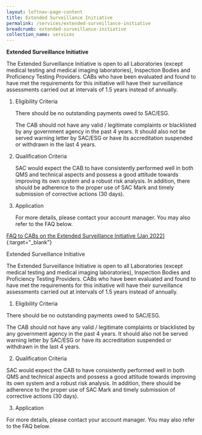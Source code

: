 ```yaml
---
layout: leftnav-page-content
title: Extended Surveillance Initiative
permalink: /services/extended-surveillance-initiative
breadcrumb: extended-surveillance-initiative
collection_name: services
---
```


**Extended Surveillance Initiative**

The Extended Surveillance Initiative is open to all Laboratories (except medical testing and medical imaging laboratories), Inspection Bodies and Proficiency Testing Providers. CABs who have been evaluated and found to have met the requirements for this initiative will have their surveillance assessments carried out at intervals of 1.5 years instead of annually.

1.  Eligibility Criteria

    There should be no outstanding payments owed to SAC/ESG.

    The CAB should not have any valid / legitimate complaints or blacklisted by any government agency in the past 4 years. It should
    also not be served warning letter by SAC/ESG or have its accreditation suspended or withdrawn in the last 4 years.



2.  Qualification Criteria

    SAC would expect the CAB to have consistently performed well in both QMS and technical aspects and possess a good attitude towards
    improving its own system and a robust risk analysis. In addition, there should be adherence to the proper use of SAC Mark and
    timely submission of corrective actions (30 days).



3.  Application

    For more details, please contact your account manager. You may also refer to the FAQ below.
    

[FAQ to CABs on the Extended Surveillance Initiative (Jan 2022)](/files/documents/FAQ-to-CABs.pdf){:target="_blank"}





Extended Surveillance Initiative

The Extended Surveillance Initiative is open to all Laboratories (except medical testing and medical imaging laboratories), Inspection Bodies and Proficiency Testing Providers. CABs who have been evaluated and found to have met the requirements for this initiative will have their surveillance assessments carried out at intervals of 1.5 years instead of annually. 

1.	Eligibility Criteria

There should be no outstanding payments owed to SAC/ESG.

The CAB should not have any valid / legitimate complaints or blacklisted by any government agency in the past 4 years. It should also not be served warning letter by SAC/ESG or have its accreditation suspended or withdrawn in the last 4 years.

2.	Qualification Criteria

SAC would expect the CAB to have consistently performed well in both QMS and technical aspects and possess a good attitude towards improving its own system and a robust risk analysis. In addition, there should be adherence to the proper use of SAC Mark and timely submission of corrective actions (30 days).

3.	Application

For more details, please contact your account manager. You may also refer to the FAQ below.




